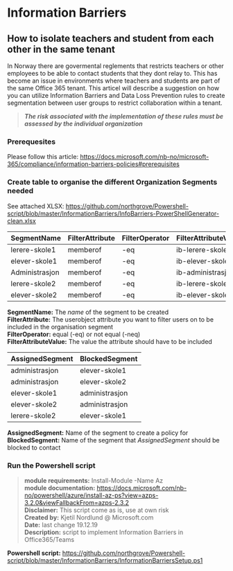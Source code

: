 # Information Barriers

## How to isolate teachers and student from each other in the same tenant

In Norway there are govermental reglements that restricts teachers or other employees to be able to contact students that they dont relay to. This has become an issue in environments where teachers and students are part of the same Office 365 tenant. This articel will describe a suggestion on how you can utilize Information Barriers and Data Loss Prevention rules to create segmentation between user groups to restrict collaboration within a tenant.

> ***The risk associated with the implementation of these rules must be assessed by the individual organization***


### Prerequesites

Please follow this article:
https://docs.microsoft.com/nb-no/microsoft-365/compliance/information-barriers-policies#prerequisites

### Create table to organise the different Organization Segments needed
See attached XLSX: https://github.com/northgrove/Powershell-script/blob/master/InformationBarriers/InfoBarriers-PowerShellGenerator-clean.xlsx

|SegmentName | FilterAttribute | FilterOperator | FilterAttributeValue |
|------------|-----------------|----------------|----------------------|
|lerere-skole1| memberof|-eq| ib-lerere-skole1 |
|elever-skole1|	memberof|-eq|ib-elever-skole1| 
|Administrasjon| memberof|-eq|ib-administrasjon|
|lerere-skole2|	memberof|-eq|ib-lerere-skole2|
|elever-skole2|	memberof|-eq|ib-elever-skole2|

**SegmentName:** The *name* of the segment to be created  
**FilterAttribute:** The userobject attribute you want to filter users on to be included in the organisation segment  
**FilterOperator:** equal (-eq) or not equal (-neq)  
**FilterAttributeValue:** The value the attribute should have to be included  
  

| AssignedSegment | BlockedSegment |
|-----------------|----------------|
| administrasjon | elever-skole1|
|administrasjon|elever-skole2|
|elever-skole1|administrasjon|
|elever-skole2|administrasjon|
|lerere-skole2|elever-skole1|

**AssignedSegment:** Name of the segment to create a policy for  
**BlockedSegment:** Name of the segment that *AssignedSegment* should be blocked to contact  


### Run the Powershell script

> **module requirements:** Install-Module -Name Az  
> **module documentation:** https://docs.microsoft.com/nb-no/powershell/azure/install-az-ps?view=azps-3.2.0&viewFallbackFrom=azps-2.3.2  
> **Disclaimer:** This script come as is, use at own risk  
> **Created by:** Kjetil Nordlund @ Microsoft.com  
> **Date:** last change 19.12.19  
> **Description:** script to implement Information Barriers in Office365/Teams  


**Powershell script:** https://github.com/northgrove/Powershell-script/blob/master/InformationBarriers/InformationBarriersSetup.ps1



